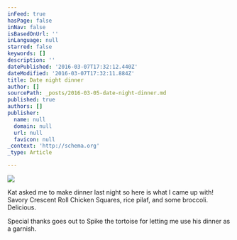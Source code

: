 ```yaml
---
inFeed: true
hasPage: false
inNav: false
isBasedOnUrl: ''
inLanguage: null
starred: false
keywords: []
description: ''
datePublished: '2016-03-07T17:32:12.440Z'
dateModified: '2016-03-07T17:32:11.884Z'
title: Date night dinner
author: []
sourcePath: _posts/2016-03-05-date-night-dinner.md
published: true
authors: []
publisher:
  name: null
  domain: null
  url: null
  favicon: null
_context: 'http://schema.org'
_type: Article

---
```

![](https://s3-us-west-2.amazonaws.com/the-grid-img/p/45f2e6bc18f2688045c8bc1c8da914ff15457a35.jpg)

Kat asked me to make dinner last night so here is what I came up with!   Savory Crescent Roll Chicken Squares, rice pilaf, and some broccoli.  Delicious.

Special thanks goes out to Spike the tortoise for letting me use his dinner as a garnish.